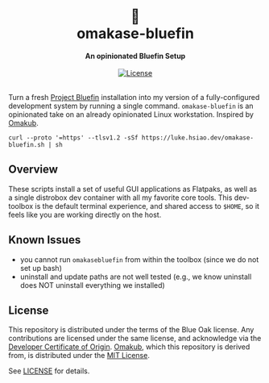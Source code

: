 <h1 align="center">
    🍣<br>
    omakase-bluefin
</h1>
<div align="center">
    <strong>An opinionated Bluefin Setup</strong>
</div>
<br>
<div align="center">
  <a href="https://github.com/lukehsiao/omakase-bluefin/blob/main/LICENSE.md">
    <img src="https://img.shields.io/badge/license-BlueOak--1.0.0-whitesmoke" alt="License">
  </a>
</div>
<br>

Turn a fresh [Project Bluefin](https://projectbluefin.io/) installation into my version of a fully-configured development system by running a single command.
`omakase-bluefin` is an opinionated take on an already opinionated Linux workstation.
Inspired by [Omakub](https://omakub.org/).

```
curl --proto '=https' --tlsv1.2 -sSf https://luke.hsiao.dev/omakase-bluefin.sh | sh
```

## Overview

These scripts install a set of useful GUI applications as Flatpaks, as well as a single distrobox dev container with all my favorite core tools.
This dev-toolbox is the default terminal experience, and shared access to `$HOME`, so it feels like you are working directly on the host.

## Known Issues

- you cannot run `omakasebluefin` from within the toolbox (since we do not set up bash)
- uninstall and update paths are not well tested (e.g., we know uninstall does NOT uninstall everything we installed)

## License

This repository is distributed under the terms of the Blue Oak license.
Any contributions are licensed under the same license, and acknowledge via the [Developer Certificate of Origin](https://developercertificate.org/).
[Omakub](https://omakub.org/), which this repository is derived from, is distributed under the [MIT License](https://opensource.org/license/MIT).

See [LICENSE](LICENSE) for details.

